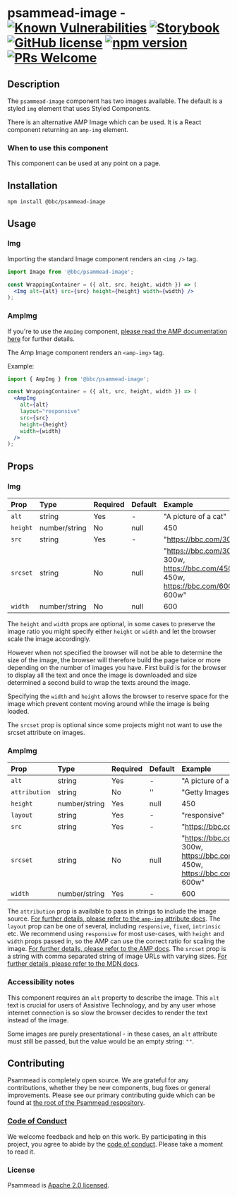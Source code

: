 # psammead-image - [![Known Vulnerabilities](https://snyk.io/test/github/bbc/psammead/badge.svg?targetFile=packages%2Fcomponents%2Fpsammead-image%2Fpackage.json)](https://snyk.io/test/github/bbc/psammead?targetFile=packages%2Fcomponents%2Fpsammead-image%2Fpackage.json) [![Storybook](https://raw.githubusercontent.com/storybooks/brand/master/badge/badge-storybook.svg?sanitize=true)](https://bbc.github.io/psammead/?path=/story/image-img--landscape-image) [![GitHub license](https://img.shields.io/badge/license-Apache%202.0-blue.svg)](https://github.com/bbc/psammead/blob/latest/LICENSE) [![npm version](https://img.shields.io/npm/v/@bbc/psammead-image.svg)](https://www.npmjs.com/package/@bbc/psammead-image) [![PRs Welcome](https://img.shields.io/badge/PRs-welcome-brightgreen.svg)](https://github.com/bbc/psammead/blob/latest/CONTRIBUTING.md)

## Description

The `psammead-image` component has two images available. The default is a styled `img` element that uses Styled Components.

There is an alternative AMP Image which can be used. It is a React component returning an `amp-img` element.

### When to use this component

This component can be used at any point on a page.

<!-- ### When not to use this component -->

## Installation

`npm install @bbc/psammead-image`

## Usage

### Img

Importing the standard Image component renders an `<img />` tag.

```jsx
import Image from '@bbc/psammead-image';

const WrappingContainer = ({ alt, src, height, width }) => (
  <Img alt={alt} src={src} height={height} width={width} />
);
```

### AmpImg

If you're to use the `AmpImg` component, [please read the AMP documentation here](https://www.ampproject.org/docs/reference/components/amp-img) for further details.

The Amp Image component renders an `<amp-img>` tag.

Example:

```jsx
import { AmpImg } from '@bbc/psammead-image';

const WrappingContainer = ({ alt, src, height, width }) => (
  <AmpImg
    alt={alt}
    layout="responsive"
    src={src}
    height={height}
    width={width}
  />
);
```

## Props

### Img

| Prop     | Type          | Required | Default | Example                                                                                                |
| :------- | :------------ | :------- | :------ | :----------------------------------------------------------------------------------------------------- |
| `alt`    | string        | Yes      | -       | "A picture of a cat"                                                                                   |
| `height` | number/string | No       | null    | 450                                                                                                    |
| `src`    | string        | Yes      | -       | "https://bbc.com/300/cat.jpg"                                                                          |
| `srcset` | string        | No       | null    | "https://bbc.com/300/cat.jpg 300w, https://bbc.com/450/cat.jpg 450w, https://bbc.com/600/cat.jpg 600w" |
| `width`  | number/string | No       | null    | 600                                                                                                    |

The `height` and `width` props are optional, in some cases to preserve the image ratio you might specify either `height` or `width` and let the browser scale the image accordingly.

However when not specified the browser will not be able to determine the size of the image, the browser will therefore build the page twice or more depending on the number of images you have. First build is for the browser to display all the text and once the image is downloaded and size determined a second build to wrap the texts around the image.

Specifying the `width` and `height` allows the browser to reserve space for the image which prevent content moving around while the image is being loaded.

The `srcset` prop is optional since some projects might not want to use the srcset attribute on images.

### AmpImg

| Prop          | Type          | Required | Default | Example                                                                                                |
| :------------ | :------------ | :------- | :------ | :----------------------------------------------------------------------------------------------------- |
| `alt`         | string        | Yes      | -       | "A picture of a cat"                                                                                   |
| `attribution` | string        | No       | ''      | "Getty Images"                                                                                         |
| `height`      | number/string | Yes      | null    | 450                                                                                                    |
| `layout`      | string        | Yes      | -       | "responsive"                                                                                           |
| `src`         | string        | Yes      | -       | "https://bbc.com/300/cat.jpg"                                                                          |
| `srcset`      | string        | No       | null    | "https://bbc.com/300/cat.jpg 300w, https://bbc.com/450/cat.jpg 450w, https://bbc.com/600/cat.jpg 600w" |
| `width`       | number/string | Yes      | -       | 600                                                                                                    |

The `attribution` prop is available to pass in strings to include the image source. [For further details, please refer to the `amp-img` attribute docs](https://www.ampproject.org/docs/reference/components/amp-img#attributes).
The `layout` prop can be one of several, including `responsive`, `fixed`, `intrinsic` etc. We recommend using `responsive` for most use-cases, with `height` and `width` props passed in, so the AMP can use the correct ratio for scaling the image. [For further details, please refer to the AMP docs](https://www.ampproject.org/docs/reference/components/amp-img).
The `srcset` prop is a string with comma separated string of image URLs with varying sizes. [For further details, please refer to the MDN docs](https://developer.mozilla.org/en-US/docs/Web/HTML/Element/img#attr-srcset).

### Accessibility notes

This component requires an `alt` property to describe the image. This `alt` text is crucial for users of Assistive Technology, and by any user whose internet connection is so slow the browser decides to render the text instead of the image.

Some images are purely presentational - in these cases, an `alt` attribute must still be passed, but the value would be an empty string: `""`.

<!-- ## Roadmap -->

<!-- ## Additional notes -->

## Contributing

Psammead is completely open source. We are grateful for any contributions, whether they be new components, bug fixes or general improvements. Please see our primary contributing guide which can be found at [the root of the Psammead respository](https://github.com/bbc/psammead/blob/latest/CONTRIBUTING.md).

### [Code of Conduct](https://github.com/bbc/psammead/blob/latest/CODE_OF_CONDUCT.md)

We welcome feedback and help on this work. By participating in this project, you agree to abide by the [code of conduct](https://github.com/bbc/psammead/blob/latest/CODE_OF_CONDUCT.md). Please take a moment to read it.

### License

Psammead is [Apache 2.0 licensed](https://github.com/bbc/psammead/blob/latest/LICENSE).
